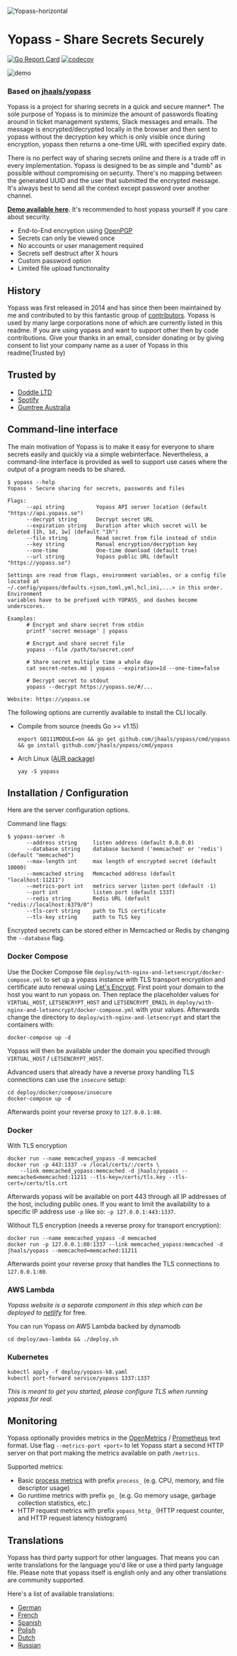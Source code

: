![Yopass-horizontal](https://user-images.githubusercontent.com/37777956/59544367-0867aa80-8f09-11e9-8d6a-02008e1bccc7.png)

# Yopass - Share Secrets Securely



[![Go Report Card](https://goreportcard.com/badge/github.com/jhaals/yopass)](https://goreportcard.com/report/github.com/jhaals/yopass)
[![codecov](https://codecov.io/gh/jhaals/yopass/branch/master/graph/badge.svg)](https://codecov.io/gh/jhaals/yopass)

![demo](https://ydemo.netlify.com/yopass-demo.gif)

### Based on [jhaals/yopass](https://github.com/jhaals/yopass/)

Yopass is a project for sharing secrets in a quick and secure manner\*.
The sole purpose of Yopass is to minimize the amount of passwords floating around in ticket management systems, Slack messages and emails. The message is encrypted/decrypted locally in the browser and then sent to yopass without the decryption key which is only visible once during encryption, yopass then returns a one-time URL with specified expiry date.

There is no perfect way of sharing secrets online and there is a trade off in every implementation. Yopass is designed to be as simple and "dumb" as possible without compromising on security. There's no mapping between the generated UUID and the user that submitted the encrypted message. It's always best to send all the context except password over another channel.

**[Demo available here](https://yopass.se)**. It's recommended to host yopass yourself if you care about security.

- End-to-End encryption using [OpenPGP](https://openpgpjs.org/)
- Secrets can only be viewed once
- No accounts or user management required
- Secrets self destruct after X hours
- Custom password option
- Limited file upload functionality

## History

Yopass was first released in 2014 and has since then been maintained by me and contributed to by this fantastic group of [contributors](https://github.com/jhaals/yopass/graphs/contributors). Yopass is used by many large corporations none of which are currently listed in this readme.
If you are using yopass and want to support other then by code contributions. Give your thanks in an email, consider donating or by giving consent to list your company name as a user of Yopass in this readme(Trusted by)

## Trusted by

- [Doddle LTD](https://doddle.com)
- [Spotify](https://spotify.com)
- [Gumtree Australia](https://www.gumtreeforbusiness.com.au/)
## Command-line interface

The main motivation of Yopass is to make it easy for everyone to share secrets easily and quickly via a simple webinterface. Nevertheless, a command-line interface is provided as well to support use cases where the output of a program needs to be shared.

```console
$ yopass --help
Yopass - Secure sharing for secrets, passwords and files

Flags:
      --api string          Yopass API server location (default "https://api.yopass.se")
      --decrypt string      Decrypt secret URL
      --expiration string   Duration after which secret will be deleted [1h, 1d, 1w] (default "1h")
      --file string         Read secret from file instead of stdin
      --key string          Manual encryption/decryption key
      --one-time            One-time download (default true)
      --url string          Yopass public URL (default "https://yopass.se")

Settings are read from flags, environment variables, or a config file located at
~/.config/yopass/defaults.<json,toml,yml,hcl,ini,...> in this order. Environment
variables have to be prefixed with YOPASS_ and dashes become underscores.

Examples:
      # Encrypt and share secret from stdin
      printf 'secret message' | yopass

      # Encrypt and share secret file
      yopass --file /path/to/secret.conf

      # Share secret multiple time a whole day
      cat secret-notes.md | yopass --expiration=1d --one-time=false

      # Decrypt secret to stdout
      yopass --decrypt https://yopass.se/#/...

Website: https://yopass.se
```

The following options are currently available to install the CLI locally.

- Compile from source (needs Go >= v1.15)

  ```console
  export GO111MODULE=on && go get github.com/jhaals/yopass/cmd/yopass && go install github.com/jhaals/yopass/cmd/yopass
  ```

- Arch Linux ([AUR package](https://aur.archlinux.org/packages/yopass/))

  ```console
  yay -S yopass
  ```

## Installation / Configuration

Here are the server configuration options.

Command line flags:

```console
$ yopass-server -h
      --address string     listen address (default 0.0.0.0)
      --database string    database backend ('memcached' or 'redis') (default "memcached")
      --max-length int     max length of encrypted secret (default 10000)
      --memcached string   Memcached address (default "localhost:11211")
      --metrics-port int   metrics server listen port (default -1)
      --port int           listen port (default 1337)
      --redis string       Redis URL (default "redis://localhost:6379/0")
      --tls-cert string    path to TLS certificate
      --tls-key string     path to TLS key
```

Encrypted secrets can be stored either in Memcached or Redis by changing the `--database` flag.

### Docker Compose

Use the Docker Compose file `deploy/with-nginx-and-letsencrypt/docker-compose.yml` to set up a yopass instance with TLS transport encryption and certificate auto renewal using [Let's Encrypt](https://letsencrypt.org/). First point your domain to the host you want to run yopass on. Then replace the placeholder values for `VIRTUAL_HOST`, `LETSENCRYPT_HOST` and `LETSENCRYPT_EMAIL` in `deploy/with-nginx-and-letsencrypt/docker-compose.yml` with your values. Afterwards change the directory to `deploy/with-nginx-and-letsencrypt` and start the containers with:
```console
docker-compose up -d
```
Yopass will then be available under the domain you specified through `VIRTUAL_HOST` / `LETSENCRYPT_HOST`.

Advanced users that already have a reverse proxy handling TLS connections can use the `insecure` setup:

```console
cd deploy/docker/compose/insecure
docker-compose up -d
```
Afterwards point your reverse proxy to `127.0.0.1:80`.

### Docker

With TLS encryption

```console
docker run --name memcached_yopass -d memcached
docker run -p 443:1337 -v /local/certs/:/certs \
    --link memcached_yopass:memcached -d jhaals/yopass --memcached=memcached:11211 --tls-key=/certs/tls.key --tls-cert=/certs/tls.crt
```
Afterwards yopass will be available on port 443 through all IP addresses of the host, including public ones. If you want to limit the availability to a specific IP address use `-p` like so: `-p 127.0.0.1:443:1337`.

Without TLS encryption (needs a reverse proxy for transport encryption):

```console
docker run --name memcached_yopass -d memcached
docker run -p 127.0.0.1:80:1337 --link memcached_yopass:memcached -d jhaals/yopass --memcached=memcached:11211
```

Afterwards point your reverse proxy that handles the TLS connections to `127.0.0.1:80`.

### AWS Lambda

_Yopass website is a separate component in this step which can be deployed to [netlify](https://netlify.com)_ for free.

You can run Yopass on AWS Lambda backed by dynamodb

```console
cd deploy/aws-lambda && ./deploy.sh
```

### Kubernetes

```console
kubectl apply -f deploy/yopass-k8.yaml
kubectl port-forward service/yopass 1337:1337
```

_This is meant to get you started, please configure TLS when running yopass for real._

## Monitoring

Yopass optionally provides metrics in the [OpenMetrics][] / [Prometheus][] text
format. Use flag `--metrics-port <port>` to let Yopass start a second HTTP
server on that port making the metrics available on path `/metrics`.

Supported metrics:

- Basic [process metrics][] with prefix `process_` (e.g. CPU, memory, and file descriptor usage)
- Go runtime metrics with prefix `go_` (e.g. Go memory usage, garbage collection statistics, etc.)
- HTTP request metrics with prefix `yopass_http_` (HTTP request counter, and HTTP request latency histogram)

[openmetrics]: https://openmetrics.io/
[prometheus]: https://prometheus.io/
[process metrics]: https://prometheus.io/docs/instrumenting/writing_clientlibs/#process-metrics

## Translations

Yopass has third party support for other languages. That means you can write translations for the language you'd like or use a third party language file. Please note that yopass itself is english only and any other translations are community supported.

Here's a list of available translations:
- [German](https://github.com/Anturix/yopass-german)
- [French](https://github.com/NicolasStr/yopass-french)
- [Spanish](https://github.com/nbensa/yopass-spanish)
- [Polish](https://github.com/mdurajewski/yopass-polish)
- [Dutch](https://github.com/KevinRosendaal/yopass-dutch)
- [Russian](https://github.com/karpechenkovkonstantin/yopass-russian)
